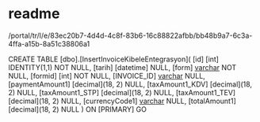 # readme

/portal/tr/l/e/83ec20b7-4d4d-4c8f-83b6-16c88822afbb/bb48b9a7-6c3a-4ffa-a15b-8a51c38806a1

CREATE TABLE [dbo].[InsertInvoiceKibeleEntegrasyon](
	[id] [int] IDENTITY(1,1) NOT NULL,
	[tarih] [datetime] NULL,
	[form] [varchar](16) NOT NULL,
	[formid] [int] NOT NULL,
	[INVOICE_ID] [varchar](16) NULL,
	[paymentAmount1] [decimal](18, 2) NULL,
	[taxAmount1_KDV] [decimal](18, 2) NULL,
	[taxAmount1_STP] [decimal](18, 2) NULL,
	[taxAmount1_TEV] [decimal](18, 2) NULL,
	[currencyCode1] [varchar](3) NULL,
	[totalAmount1] [decimal](18, 2) NULL
) ON [PRIMARY]
GO
